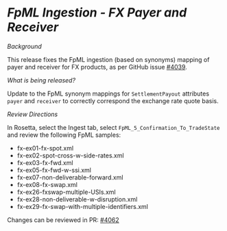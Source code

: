 # *FpML Ingestion - FX Payer and Receiver*

_Background_

This release fixes the FpML ingestion (based on synonyms) mapping of payer and receiver for FX products, as per GitHub issue [#4039](https://github.com/finos/common-domain-model/issues/4039).

_What is being released?_

Update to the FpML synonym mappings for `SettlementPayout` attributes `payer` and `receiver` to correctly correspond the exchange rate quote basis. 

_Review Directions_

In Rosetta, select the Ingest tab, select `FpML_5_Confirmation_To_TradeState` and review the following FpML samples:

- fx-ex01-fx-spot.xml
- fx-ex02-spot-cross-w-side-rates.xml
- fx-ex03-fx-fwd.xml
- fx-ex05-fx-fwd-w-ssi.xml
- fx-ex07-non-deliverable-forward.xml
- fx-ex08-fx-swap.xml
- fx-ex26-fxswap-multiple-USIs.xml
- fx-ex28-non-deliverable-w-disruption.xml
- fx-ex29-fx-swap-with-multiple-identifiers.xml

Changes can be reviewed in PR: [#4062](https://github.com/finos/common-domain-model/pull/4062)
